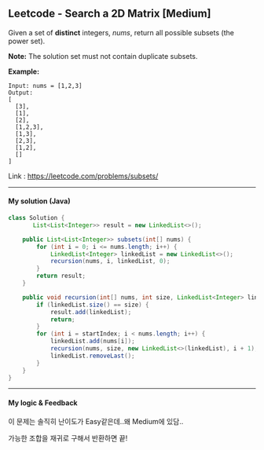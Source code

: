 ## Leetcode - Search a 2D Matrix [Medium]

Given a set of **distinct** integers, *nums*, return all possible subsets (the power set).

**Note:** The solution set must not contain duplicate subsets.

**Example:**

```
Input: nums = [1,2,3]
Output:
[
  [3],
  [1],
  [2],
  [1,2,3],
  [1,3],
  [2,3],
  [1,2],
  []
]
```

Link : https://leetcode.com/problems/subsets/



---



#### My solution (Java)

```java
class Solution {
       List<List<Integer>> result = new LinkedList<>();

    public List<List<Integer>> subsets(int[] nums) {
        for (int i = 0; i <= nums.length; i++) {
            LinkedList<Integer> linkedList = new LinkedList<>();
            recursion(nums, i, linkedList, 0);
        }
        return result;
    }

    public void recursion(int[] nums, int size, LinkedList<Integer> linkedList, int startIndex) {
        if (linkedList.size() == size) {
            result.add(linkedList);
            return;
        }
        for (int i = startIndex; i < nums.length; i++) {
            linkedList.add(nums[i]);
            recursion(nums, size, new LinkedList<>(linkedList), i + 1);
            linkedList.removeLast();
        }
    }
}
```

---



#### My logic & Feedback

이 문제는 솔직히 난이도가 Easy같은데..왜 Medium에 있담..

가능한 조합을 재귀로 구해서 반환하면 끝!

